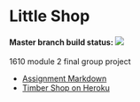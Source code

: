 # Little Shop
#### Master branch build status:  ![](https://travis-ci.org/lucyconklin/little_shop.svg?branch=master)

1610 module 2 final group project
* [Assignment Markdown](https://github.com/turingschool/curriculum/blob/master/source/projects/little_shop.markdown)
* [Timber Shop on Heroku](https://timber-shop.herokuapp.com/)

